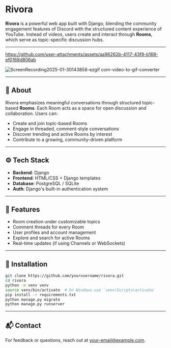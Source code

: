 # Rivora

**Rivora** is a powerful web app built with Django, blending the community engagement features of Discord with the structured content experience of YouTube. Instead of videos, users create and interact through **Rooms**, which serve as topic-specific discussion hubs.

---


https://github.com/user-attachments/assets/aa96262b-4117-43f9-b168-ef0168d806ab


![ScreenRecording2025-01-30143858-ezgif com-video-to-gif-converter](https://github.com/user-attachments/assets/5ea27744-8529-41ac-a705-127d9ec6ff55)

---
## 🧠 About

Rivora emphasizes meaningful conversations through structured topic-based **Rooms**. Each Room acts as a space for open discussion and collaboration. Users can:

- Create and join topic-based Rooms
- Engage in threaded, comment-style conversations
- Discover trending and active Rooms by interest
- Contribute to a growing, community-driven platform

---

## ⚙️ Tech Stack

- **Backend**: Django
- **Frontend**: HTML/CSS + Django templates
- **Database**: PostgreSQL / SQLite
- **Auth**: Django's built-in authentication system

---

## 🚀 Features

- Room creation under customizable topics
- Comment threads for every Room
- User profiles and account management
- Explore and search for active Rooms
- Real-time updates (if using Channels or WebSockets)

---

## 🧪 Installation

```bash
git clone https://github.com/yourusername/rivora.git
cd rivora
python -m venv venv
source venv/bin/activate  # On Windows use `venv\Scripts\activate`
pip install -r requirements.txt
python manage.py migrate
python manage.py runserver
```

---

## 📬 Contact

For feedback or questions, reach out at [your-email@example.com](mailto:dubeysumit378@gmail.com).
